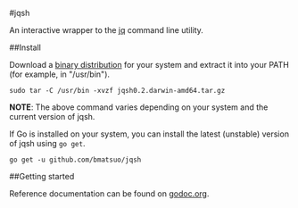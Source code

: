 #jqsh

An interactive wrapper to the [jq](http://stedolan.github.io/jq/) command line utility.

##Install

Download a [binary distribution](https://github.com/bmatsuo/jqsh/releases) for
your system  and extract it into your PATH (for example, in "/usr/bin").

    sudo tar -C /usr/bin -xvzf jqsh0.2.darwin-amd64.tar.gz

**NOTE**: The above command varies depending on your system and the current
version of jqsh.

If Go is installed on your system, you can install the latest (unstable)
version of jqsh using `go get`.

    go get -u github.com/bmatsuo/jqsh

##Getting started

Reference documentation can be found on
[godoc.org](http://godoc.org/github.com/bmatsuo/jqsh).
